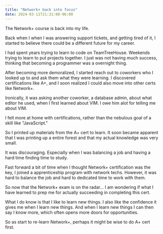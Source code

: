 ```yaml
---
title: "Network+ back into focus"
date: 2024-03-11T21:31:08-06:00
---
```


The Network+ course is back into my life. 

Back when I when I was answering support tickets, and getting tired of it, I started to believe there could be a different future for my career. 

I had spent years trying to learn to code on TeamTreeHouse. Weekends trying to learn to put projects together. I just was not having much success, thinking that becoming a programmer was a overnight thing. 

After becoming more demoralized, I started reach out to coworkers who I looked up to and ask them what they were learning. I discovered certifications like A+, and I soon realized I could also move into other certs like Network+. 

Ironically, it was asking another coworker, a database admin, about what editor he used, when I first learned about VIM. I owe him alot for telling me about VIM.

I felt more at home with certifications, rather than the nebulous goal of a skill like "JavaScript."

So I printed up materials from the A+ cert to learn. It soon became apparent that I was printing up a entire forest and that my actual knowledge was very small. 

It was discouraging. Especially when I was balancing a job and having a hard time finding time to study. 

Fast forward a bit of time when I thought Network+ certification was the key, I joined a apprenticeship program with network techs. However, it was hard to balance the job and hard to dedicated time to work with them. 

So now that the Network+ exam is on the radar... I am wondering if what I have learned to prep me for actually succeeding in completing this cert. 

What I do know is that I like to learn new things. I also like the confidence it gives me when I learn new things. And when I learn new things I can then say I know more, which often opens more doors for opportunities. 

So as start to re-learn Network+, perhaps it might be wise to do A+ cert first.
